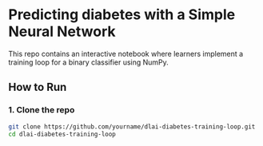 # Predicting diabetes with a Simple Neural Network

This repo contains an interactive notebook where learners implement a training loop for a binary classifier using NumPy.

## How to Run

### 1. Clone the repo
```bash
git clone https://github.com/yourname/dlai-diabetes-training-loop.git
cd dlai-diabetes-training-loop
